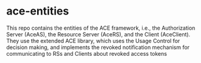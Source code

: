 # ace-entities
This repo contains the entities of the ACE framework, i.e., the Authorization Server (AceAS), the Resource Server (AceRS), and the Client (AceClient). They use the extended ACE library, which uses the Usage Control for decision making, and implements the revoked notification mechanism for communicating to RSs and Clients about revoked access tokens
